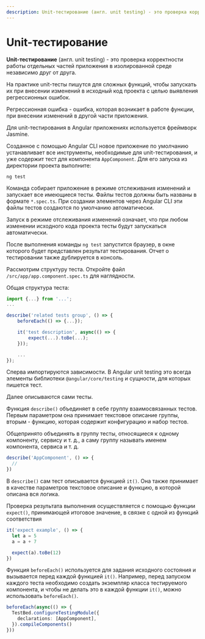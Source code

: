 ```yaml
---
description: Unit-тестирование (англ. unit testing) - это проверка корректности работы отдельных частей приложения в изолированной среде независимо друг от друга
---
```


# Unit-тестирование

**Unit-тестирование** (англ. unit testing) - это проверка корректности работы отдельных частей приложения в изолированной среде независимо друг от друга.

На практике unit-тесты пишутся для сложных функций, чтобы запускать их при внесении изменений в исходный код проекта с целью выявления регрессионных ошибок.

Регрессионная ошибка - ошибка, которая возникает в работе функции, при внесении изменений в другой части приложения.

Для unit-тестирования в Angular приложениях используется фреймворк Jasmine.

Созданное с помощью Angular CLI новое приложение по умолчанию устанавливает все инструменты, необходимые для unit-тестирования, и уже содержит тест для компонента `AppComponent`. Для его запуска из директории проекта выполните:

```
ng test
```

Команда собирает приложение в режиме отслеживания изменений и запускает все имеющиеся тесты. Файлы тестов должны быть названы в формате `*.spec.ts`. При создании элементов через Angular CLI эти файлы тестов создаются по умолчанию автоматически.

Запуск в режиме отслеживания изменений означает, что при любом изменении исходного кода проекта тесты будут запускаться автоматически.

После выполнения команды `ng test` запустится браузер, в окне которого будет представлен результат тестирования. Отчет о тестировании также дублируется в консоль.

Рассмотрим структуру теста. Откройте файл `/src/app/app.component.spec.ts` для наглядности.

Общая структура теста:

```ts
import {...} from '...';
...

describe('related tests group', () => {
	beforeEach(() => {...});

	it('test description', async(() => {
		expect(...).toBe(...);
	}));

	...
});
```

Сперва импортируются зависимости. В Angular unit testing это всегда элементы библиотеки `@angular/core/testing` и сущности, для которых пишется тест.

Далее описываются сами тесты.

Функция `describe()` объединяет в себе группу взаимосвязанных тестов. Первым параметром она принимает текстовое описание группы, вторым - функцию, которая содержит конфигурацию и набор тестов.

Общепринято объединять в группу тесты, относящиеся к одному компоненту, сервису и т. д., а саму группу называть именем компонента, сервиса и т. д.

```ts
describe('AppComponent', () => {
  //
})
```

В `describe()` сам тест описывается функцией `it()`. Она также принимает в качестве параметров текстовое описание и функцию, в которой описана вся логика.

Проверка результата выполнения осуществляется с помощью функции `expect()`, принимающей итоговое значение, в связке с одной из функций соответствия

```ts
it('expect example', () => {
  let a = 5
  a = a + 7

  expect(a).toBe(12)
})
```

Функция `beforeEach()` используется для задания исходного состояния и вызывается перед каждой функцией `it()`. Например, перед запуском каждого теста необходимо создать экземпляр класса тестируемого компонента, и чтобы не делать это в каждой функции `it()`, можно использовать `beforeEach()`.

```ts
beforeEach(async(() => {
  TestBed.configureTestingModule({
    declarations: [AppComponent],
  }).compileComponents()
}))
```
